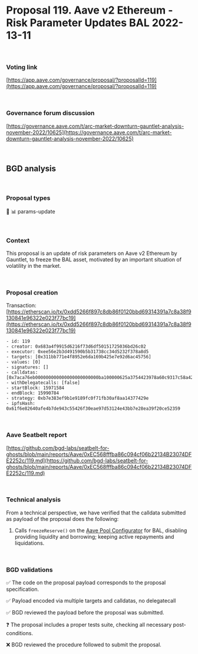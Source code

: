 # Proposal 119. Aave v2 Ethereum - Risk Parameter Updates BAL 2022-13-11

<br>

### Voting link

[https://app.aave.com/governance/proposal/?proposalId=119](https://app.aave.com/governance/proposal/?proposalId=119)

<br>

### Governance forum discussion

[https://governance.aave.com/t/arc-market-downturn-gauntlet-analysis-november-2022/10625](https://governance.aave.com/t/arc-market-downturn-gauntlet-analysis-november-2022/10625)

<br>

## BGD analysis

<br>

### Proposal types

:wrench: :bar_chart: params-update

<br>

### Context

This proposal is an update of risk parameters on Aave v2 Ethereum by Gauntlet, to freeze the BAL asset, motivated by an important situation of volatility in the market.


<br>

### Proposal creation

Transaction: [https://etherscan.io/tx/0xdd5266f897c8db86f0120bbd69314391a7c8a38f9130841e96322e023f77bc19](https://etherscan.io/tx/0xdd5266f897c8db86f0120bbd69314391a7c8a38f9130841e96322e023f77bc19)

```
- id: 119
- creator: 0x683a4f9915d6216f73d6df50151725036bd26c02
- executor: 0xee56e2b3d491590b5b31738cc34d5232f378a8d5
- targets: [0x311bb771e4f8952e6da169b425e7e92d6ac45756]
- values: [0]
- signatures: []
- calldatas: [0x7aca76eb000000000000000000000000ba100000625a3754423978a60c9317c58a424e3d]
- withDelegatecalls: [false]
- startBlock: 15971584
- endBlock: 15990784
- strategy: 0xb7e383ef9b1e9189fc0f71fb30af8aa14377429e
- ipfsHash: 0x61f6e82640afe4b7de943c55426f30eae97d53124e43bb7e28ea39f20ce52359
```

<br>

### Aave Seatbelt report

[https://github.com/bgd-labs/seatbelt-for-ghosts/blob/main/reports/Aave/0xEC568fffba86c094cf06b22134B23074DFE2252c/119.md](https://github.com/bgd-labs/seatbelt-for-ghosts/blob/main/reports/Aave/0xEC568fffba86c094cf06b22134B23074DFE2252c/119.md)

<br>

### Technical analysis

From a technical perspective, we have verified that the calldata submitted as payload of the proposal does the following:

1. Calls `freezeReserve()` on the [Aave Pool Configurator](https://etherscan.io/address/0x311bb771e4f8952e6da169b425e7e92d6ac45756#code) for BAL, disabling providing liquidity and borrowing; keeping active repayments and liquidations.

<br>

### BGD validations

:white_check_mark: The code on the proposal payload corresponds to the proposal specification.

:white_check_mark: Payload encoded via multiple targets and calldatas, no delegatecall

:white_check_mark: BGD reviewed the payload before the proposal was submitted.

:question: The proposal includes a proper tests suite, checking all necessary post-conditions.

:x: BGD reviewed the procedure followed to submit the proposal.
